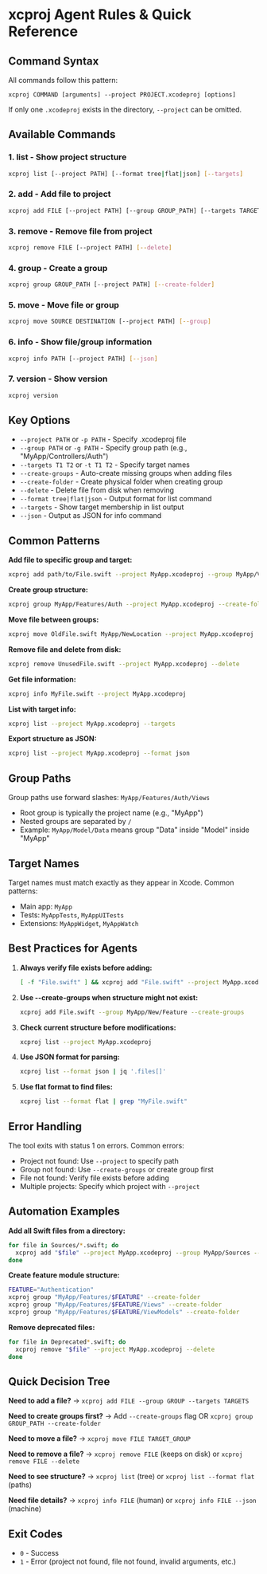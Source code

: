 # xcproj Agent Rules & Quick Reference

## Command Syntax

All commands follow this pattern:
```
xcproj COMMAND [arguments] --project PROJECT.xcodeproj [options]
```

If only one `.xcodeproj` exists in the directory, `--project` can be omitted.

## Available Commands

### 1. list - Show project structure
```bash
xcproj list [--project PATH] [--format tree|flat|json] [--targets]
```

### 2. add - Add file to project
```bash
xcproj add FILE [--project PATH] [--group GROUP_PATH] [--targets TARGET1 TARGET2] [--create-groups]
```

### 3. remove - Remove file from project
```bash
xcproj remove FILE [--project PATH] [--delete]
```

### 4. group - Create a group
```bash
xcproj group GROUP_PATH [--project PATH] [--create-folder]
```

### 5. move - Move file or group
```bash
xcproj move SOURCE DESTINATION [--project PATH] [--group]
```

### 6. info - Show file/group information
```bash
xcproj info PATH [--project PATH] [--json]
```

### 7. version - Show version
```bash
xcproj version
```

## Key Options

- `--project PATH` or `-p PATH` - Specify .xcodeproj file
- `--group PATH` or `-g PATH` - Specify group path (e.g., "MyApp/Controllers/Auth")
- `--targets T1 T2` or `-t T1 T2` - Specify target names
- `--create-groups` - Auto-create missing groups when adding files
- `--create-folder` - Create physical folder when creating group
- `--delete` - Delete file from disk when removing
- `--format tree|flat|json` - Output format for list command
- `--targets` - Show target membership in list output
- `--json` - Output as JSON for info command

## Common Patterns

**Add file to specific group and target:**
```bash
xcproj add path/to/File.swift --project MyApp.xcodeproj --group MyApp/Views --targets MyApp
```

**Create group structure:**
```bash
xcproj group MyApp/Features/Auth --project MyApp.xcodeproj --create-folder
```

**Move file between groups:**
```bash
xcproj move OldFile.swift MyApp/NewLocation --project MyApp.xcodeproj
```

**Remove file and delete from disk:**
```bash
xcproj remove UnusedFile.swift --project MyApp.xcodeproj --delete
```

**Get file information:**
```bash
xcproj info MyFile.swift --project MyApp.xcodeproj
```

**List with target info:**
```bash
xcproj list --project MyApp.xcodeproj --targets
```

**Export structure as JSON:**
```bash
xcproj list --project MyApp.xcodeproj --format json
```

## Group Paths

Group paths use forward slashes: `MyApp/Features/Auth/Views`
- Root group is typically the project name (e.g., "MyApp")
- Nested groups are separated by `/`
- Example: `MyApp/Model/Data` means group "Data" inside "Model" inside "MyApp"

## Target Names

Target names must match exactly as they appear in Xcode.
Common patterns:
- Main app: `MyApp`
- Tests: `MyAppTests`, `MyAppUITests`
- Extensions: `MyAppWidget`, `MyAppWatch`

## Best Practices for Agents

1. **Always verify file exists before adding:**
   ```bash
   [ -f "File.swift" ] && xcproj add "File.swift" --project MyApp.xcodeproj
   ```

2. **Use --create-groups when structure might not exist:**
   ```bash
   xcproj add File.swift --group MyApp/New/Feature --create-groups
   ```

3. **Check current structure before modifications:**
   ```bash
   xcproj list --project MyApp.xcodeproj
   ```

4. **Use JSON format for parsing:**
   ```bash
   xcproj list --format json | jq '.files[]'
   ```

5. **Use flat format to find files:**
   ```bash
   xcproj list --format flat | grep "MyFile.swift"
   ```

## Error Handling

The tool exits with status 1 on errors. Common errors:
- Project not found: Use `--project` to specify path
- Group not found: Use `--create-groups` or create group first
- File not found: Verify file exists before adding
- Multiple projects: Specify which project with `--project`

## Automation Examples

**Add all Swift files from a directory:**
```bash
for file in Sources/*.swift; do
  xcproj add "$file" --project MyApp.xcodeproj --group MyApp/Sources --targets MyApp
done
```

**Create feature module structure:**
```bash
FEATURE="Authentication"
xcproj group "MyApp/Features/$FEATURE" --create-folder
xcproj group "MyApp/Features/$FEATURE/Views" --create-folder
xcproj group "MyApp/Features/$FEATURE/ViewModels" --create-folder
```

**Remove deprecated files:**
```bash
for file in Deprecated*.swift; do
  xcproj remove "$file" --project MyApp.xcodeproj --delete
done
```

## Quick Decision Tree

**Need to add a file?**
→ `xcproj add FILE --group GROUP --targets TARGETS`

**Need to create groups first?**
→ Add `--create-groups` flag OR `xcproj group GROUP_PATH --create-folder`

**Need to move a file?**
→ `xcproj move FILE TARGET_GROUP`

**Need to remove a file?**
→ `xcproj remove FILE` (keeps on disk) or `xcproj remove FILE --delete`

**Need to see structure?**
→ `xcproj list` (tree) or `xcproj list --format flat` (paths)

**Need file details?**
→ `xcproj info FILE` (human) or `xcproj info FILE --json` (machine)

## Exit Codes

- `0` - Success
- `1` - Error (project not found, file not found, invalid arguments, etc.)

